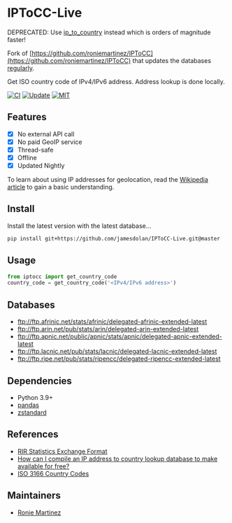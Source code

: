 # IPToCC-Live
DEPRECATED: Use [ip_to_country](https://github.com/jamesdolan/ip_to_country/blob/main/update.py) instead which is orders of magnitude faster!

Fork of [https://github.com/roniemartinez/IPToCC](https://github.com/roniemartinez/IPToCC) that updates the databases [regularly](https://github.com/jamesdolan/IPToCC-Live/actions/workflows/update.yml).

Get ISO country code of IPv4/IPv6 address. Address lookup is done locally.

[![CI](https://github.com/jamesdolan/IPToCC-Live/actions/workflows/ci.yml/badge.svg)](https://github.com/jamesdolan/IPToCC-Live/actions/workflows/ci.yml)
[![Update](https://github.com/jamesdolan/IPToCC-Live/actions/workflows/update.yml/badge.svg)](https://github.com/jamesdolan/IPToCC-Live/actions/workflows/update.yml)
[![MIT](https://img.shields.io/badge/license-MIT-blue.svg)](https://github.com/jamesdolan/IPToCC-Live/blob/master/LICENSE)

## Features
- [x] No external API call
- [x] No paid GeoIP service
- [x] Thread-safe
- [x] Offline
- [x] Updated Nightly 

To learn about using IP addresses for geolocation, read the [Wikipedia article](https://en.wikipedia.org/wiki/Geolocation_software) to gain a basic understanding.

## Install
Install the latest version with the latest database...
```bash
pip install git+https://github.com/jamesdolan/IPToCC-Live.git@master
```

## Usage
```python
from iptocc import get_country_code
country_code = get_country_code('<IPv4/IPv6 address>')
```

## Databases
- ftp://ftp.afrinic.net/stats/afrinic/delegated-afrinic-extended-latest
- ftp://ftp.arin.net/pub/stats/arin/delegated-arin-extended-latest
- ftp://ftp.apnic.net/public/apnic/stats/apnic/delegated-apnic-extended-latest
- ftp://ftp.lacnic.net/pub/stats/lacnic/delegated-lacnic-extended-latest
- ftp://ftp.ripe.net/pub/stats/ripencc/delegated-ripencc-extended-latest

## Dependencies
- Python 3.9+
- [pandas](https://github.com/pandas-dev/pandas)
- [zstandard](https://github.com/facebook/zstd)

## References
- [RIR Statistics Exchange Format](https://www.apnic.net/about-apnic/corporate-documents/documents/resource-guidelines/rir-statistics-exchange-format/)
- [How can I compile an IP address to country lookup database to make available for free?](https://webmasters.stackexchange.com/questions/34628/how-can-i-compile-an-ip-address-to-country-lookup-database-to-make-available-for)
- [ISO 3166 Country Codes](https://dev.maxmind.com/geoip/legacy/codes/iso3166/)

## Maintainers
- [Ronie Martinez](mailto:ronmarti18@gmail.com)
